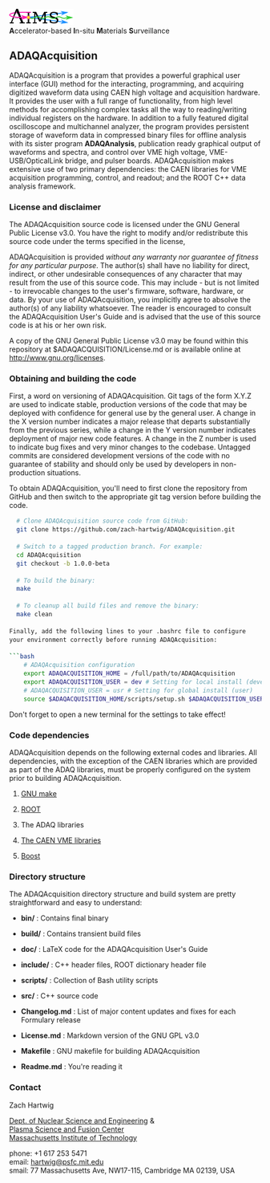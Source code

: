 ![AIMS Logo](doc/figures/AIMSLogo_BoldPastelColors.png "Accelerator-based In-situ Materials Surveillance")  
**A**ccelerator-based **I**n-situ **M**aterials **S**urveillance


## ADAQAcquisition ##

ADAQAcquisition is a program that provides a powerful graphical
user interface (GUI) method for the interacting, programming, and
acquiring digitized waveform data using CAEN high voltage and
acquisition hardware. It provides the user with a full range of
functionality, from high level methods for accomplishing complex tasks
all the way to reading/writing individual registers on the
hardware. In addition to a fully featured digital oscilloscope and
multichannel analyzer, the program provides persistent storage of
waveform data in compressed binary files for offline analysis with its
sister program **ADAQAnalysis**, publication ready graphical output of
waveforms and spectra, and control over VME high voltage,
VME-USB/OpticalLink bridge, and pulser boards. ADAQAcquisition
makes extensive use of two primary dependencies: the CAEN libraries
for VME acquisition programming, control, and readout; and the ROOT
C++ data analysis framework.


### License and disclaimer ###

The ADAQAcquisition source code is licensed under the GNU General
Public License v3.0.  You have the right to modify and/or redistribute
this source code under the terms specified in the license,

ADAQAcquisition is provided *without any warranty nor guarantee of
fitness for any particular purpose*. The author(s) shall have no
liability for direct, indirect, or other undesirable consequences of
any character that may result from the use of this source code. This
may include - but is not limited - to irrevocable changes to the
user's firmware, software, hardware, or data. By your use of
ADAQAcquisition, you implicitly agree to absolve the author(s) of
any liability whatsoever. The reader is encouraged to consult the
ADAQAcquisition User's Guide and is advised that the use of this
source code is at his or her own risk.

A copy of the GNU General Public License v3.0 may be found within this
repository at $ADAQACQUISITION/License.md or is available online at
http://www.gnu.org/licenses.


### Obtaining and building the code ###

First, a word on versioning of ADAQAcquisition. Git tags of the form
X.Y.Z are used to indicate stable, production versions of the code
that may be deployed with confidence for general use by the general
user. A change in the X version number indicates a major release that
departs substantially from the previous series, while a change in the
Y version number indicates deployment of major new code features. A
change in the Z number is used to indicate bug fixes and very minor
changes to the codebase. Untagged commits are considered development
versions of the code with no guarantee of stability and should only be
used by developers in non-production situations.

To obtain ADAQAcquisition, you'll need to first clone the repository
from GitHub and then switch to the appropriate git tag version before
building the code.

```bash
  # Clone ADAQAcquisition source code from GitHub:
  git clone https://github.com/zach-hartwig/ADAQAcquisition.git

  # Switch to a tagged production branch. For example:
  cd ADAQAcquisition
  git checkout -b 1.0.0-beta
  
  # To build the binary:
  make  

  # To cleanup all build files and remove the binary:
  make clean  

Finally, add the following lines to your .bashrc file to configure
your environment correctly before running ADAQAcquisition:

```bash 
    # ADAQAcquisition configuration
    export ADAQACQUISITION_HOME = /full/path/to/ADAQAcquisition
    export ADAQACQUISITION_USER = dev # Setting for local install (developer)
    # ADAQACQUISITION_USER = usr # Setting for global install (user)
    source $ADAQACQUISITION_HOME/scripts/setup.sh $ADAQACQUISITION_USER >& /dev/null
```
Don't forget to open a new terminal for the settings to take effect!


### Code dependencies ###

ADAQAcquisition depends on the following external codes and
libraries. All dependencies, with the exception of the CAEN libraries
which are provided as part of the ADAQ libraries, must be properly
configured on the system prior to building ADAQAcquisition.

1. [GNU make](http://www.gnu.org/software/make/)

2. [ROOT](http://root.cern.ch/drupal/)

3. The ADAQ libraries

4. [The CAEN VME libraries](http://www.caen.it/csite/Function.jsp?parent=38&idfun=99)

5. [Boost](http://www.boost.org/)


### Directory structure ###

The ADAQAcquisition directory structure and build system are pretty
straightforward and easy to understand:

  - **bin/**       : Contains final binary

  - **build/**     : Contains transient build files

  - **doc/**       : LaTeX code for the ADAQAcquisition User's Guide

  - **include/**   : C++ header files, ROOT dictionary header file

  - **scripts/**   : Collection of Bash utility scripts

  - **src/**       : C++ source code 

  - **Changelog.md** : List of major content updates and fixes for each Formulary release
  
  - **License.md**   : Markdown version of the GNU GPL v3.0 
  
  - **Makefile**     : GNU makefile for building ADAQAcquisition

  - **Readme.md**  : You're reading it

### Contact ###

Zach Hartwig

[Dept. of Nuclear Science and
Engineering](http://web.mit.edu/nse/http://web.mit.edu/nse/) &  
[Plasma Science and Fusion Center](http://www.psfc.mit.edu)  
[Massachusetts Institute of Technology](http://mit.edu)  

phone: +1 617 253 5471  
email: [hartwig@psfc.mit.edu](mailto:hartwig@psfc.mit.edu)  
smail: 77 Massachusetts Ave, NW17-115, Cambridge MA 02139, USA
